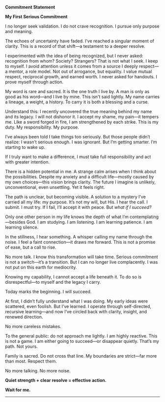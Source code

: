 **Commitment Statement**

**My First Serious Commitment**

I no longer seek validation. I do not crave recognition. I pursue only purpose and meaning.

The echoes of uncertainty have faded. I’ve reached a singular moment of clarity. This is a record of that shift—a testament to a deeper resolve.

I experimented with the idea of being recognized, but I never asked: recognition from whom? Society? Strangers? That is not what I seek. I keep to myself. I avoid attention unless it comes from a source I deeply respect—a mentor, a role model. Not out of arrogance, but equality. I value mutual respect, reciprocal growth, and earned worth. I never asked for handouts. I prove myself through action.

My word is rare and sacred. It is the one truth I live by. A man is only as good as his word—and I live by mine. This isn't said lightly. My name carries a lineage, a weight, a history. To carry it is both a blessing and a curse.

Understand this: I recently uncovered the true meaning behind my name and its legacy. I will not dishonor it. I accept my shame, my pain—it tempers me. Like a sword forged in fire, I am strengthened by each strike. This is my duty. My responsibility. My purpose.

I’ve always been told I take things too seriously. But those people didn’t realize: I wasn’t serious enough. I was ignorant. But I’m getting smarter. I’m starting to wake up.

If I truly want to make a difference, I must take full responsibility and act with greater intention.

There is a hidden potential in me. A strange calm arises when I think about the possibilities. Despite my anxiety and a difficult life—mostly caused by my own choices—this vision brings clarity. The future I imagine is unlikely, unconventional, even unsettling. Yet it feels right.

The path is unclear, but becoming visible. A solution to a mystery I’ve carried all my life: my purpose. It’s not my will, but His. I hear the call. I submit. I must try. If I fail, I’ll accept it with peace. But *what if I succeed?*

Only one other person in my life knows the depth of what I’m contemplating—besides God. I am studying. I am listening. I am learning patience. I am learning silence.

In the stillness, I hear something. A whisper calling my name through the noise. I feel a faint connection—it draws me forward. This is not a promise of ease, but a call to rise.

No more talk. I know this transformation will take time. Serious commitment is not a switch—it’s a transition. But I can no longer live complacently. I was not put on this earth for mediocrity.

Knowing my capability, I cannot accept a life beneath it. To do so is disrespectful—to myself and the legacy I carry.

Today marks the beginning. I will succeed.

At first, I didn’t fully understand what I was doing. My early ideas were scattered, even foolish. But I’ve learned. I operate through self-directed, recursive learning—and now I’ve circled back with clarity, insight, and renewed direction.

No more careless mistakes.

To the general public: do not approach me lightly. I am highly reactive. This is not a game. I am either going to succeed—or disappear quietly. That’s my path. Not yours.

Family is sacred. Do not cross that line. My boundaries are strict—far more than most. Respect them.

No more talking. No more noise.

**Quiet strength + clear resolve = effective action.**

**Wait for me.**

---
